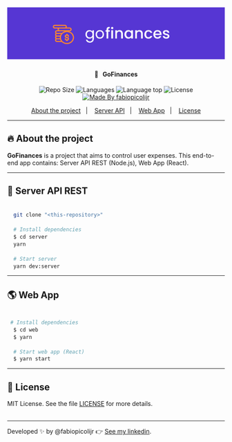 <h1 align="center"><img src="https://github.com/fabiopicolijr/gostack-challenge-react-fundamentals/blob/master/src/assets/banner.png"></h1>

<h4 align="center">
  🚀 &nbsp;&nbsp;GoFinances
</h4>

<p align="center">
  <img alt="Repo Size" title="Repo Size" src="https://img.shields.io/github/repo-size/fabiopicolijr/go-finances?color=282A36" />

  <img alt="Languages" title="Languages" src="https://img.shields.io/github/languages/count/fabiopicolijr/go-finances?color=282A36" />

  <img alt="Language top" title="Language top" title="Made By fabiopicolijr"  src="https://img.shields.io/github/languages/top/fabiopicolijr/go-finances?color=282A36" />

  <img alt="License" src="https://img.shields.io/static/v1?label=license&message=MIT&color=282A36">

  <a href="https://github.com/fabiopicolijr">
    <img alt="Made By fabiopicolijr" title="Made By fabiopicolijr" src="https://img.shields.io/badge/made%20by-fabiopicolijr-FF872C" alt="Made by fabiopicolijr" />
  <a>
</p>

<p align="center">
  <a href="#fire-about-the-project">About the project</a>&nbsp;&nbsp;&nbsp;|&nbsp;&nbsp;&nbsp;
  <a href="#electric_plug-server-api-rest">Server API</a>&nbsp;&nbsp;&nbsp;|&nbsp;&nbsp;&nbsp;
  <a href="#earth_americas-web-app">Web App</a>&nbsp;&nbsp;&nbsp;|&nbsp;&nbsp;&nbsp;
  <a href="#memo-license">License</a>
</p>

---

##  :fire: About the project

<p>
  <b>GoFinances</b> is a project that aims to control user expenses. This end-to-end app contains: Server API REST (Node.js), Web App (React).
</p>

---

##  :electric_plug: Server API REST

```bash

  git clone "<this-repository>"

  # Install dependencies
  $ cd server
  yarn

  # Start server
  yarn dev:server

```

---

##  :earth_americas: Web App

```bash

 # Install dependencies
  $ cd web
  $ yarn

  # Start web app (React)
  $ yarn start

```

---


## :memo: License

MIT License. See the file [LICENSE](LICENSE.md) for more details.
<br />
<br />

---

Developed :sparkles: by @fabiopicolijr :point_right: [See my linkedin](http://www.linkedin.com/in/fabiopicolijr).
